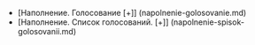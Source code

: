 ﻿* [Наполнение. Голосование [+]] (napolnenie-golosovanie.md)
* [Наполнение. Список голосований. [+]] (napolnenie-spisok-golosovanii.md)
